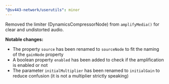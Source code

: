 ```yaml
---
"@sv443-network/userutils": minor
---
```


Removed the limiter (DynamicsCompressorNode) from `amplifyMedia()` for clear and undistorted audio.  
  
**Notable changes:**
- The property `source` has been renamed to `sourceNode` to fit the naming of the `gainNode` property
- A boolean property `enabled` has been added to check if the amplification is enabled or not
- The parameter `initialMultiplier` has been renamed to `initialGain` to reduce confusion (it is not a multiplier strictly speaking)
